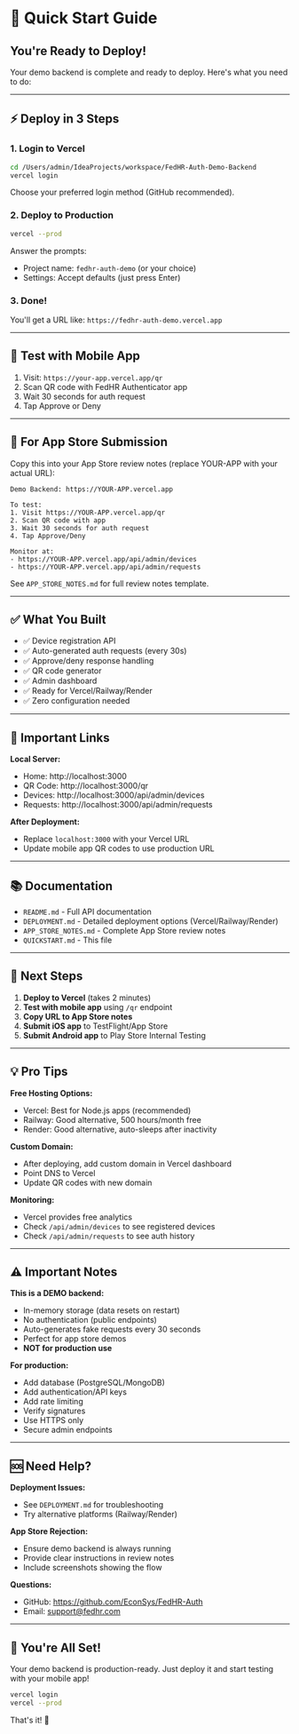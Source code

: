 # 🚀 Quick Start Guide

## You're Ready to Deploy!

Your demo backend is complete and ready to deploy. Here's what you need to do:

---

## ⚡ Deploy in 3 Steps

### 1. Login to Vercel
```bash
cd /Users/admin/IdeaProjects/workspace/FedHR-Auth-Demo-Backend
vercel login
```

Choose your preferred login method (GitHub recommended).

### 2. Deploy to Production
```bash
vercel --prod
```

Answer the prompts:
- Project name: `fedhr-auth-demo` (or your choice)
- Settings: Accept defaults (just press Enter)

### 3. Done!
You'll get a URL like: `https://fedhr-auth-demo.vercel.app`

---

## 📱 Test with Mobile App

1. Visit: `https://your-app.vercel.app/qr`
2. Scan QR code with FedHR Authenticator app
3. Wait 30 seconds for auth request
4. Tap Approve or Deny

---

## 📝 For App Store Submission

Copy this into your App Store review notes (replace YOUR-APP with your actual URL):

```
Demo Backend: https://YOUR-APP.vercel.app

To test:
1. Visit https://YOUR-APP.vercel.app/qr
2. Scan QR code with app
3. Wait 30 seconds for auth request
4. Tap Approve/Deny

Monitor at:
- https://YOUR-APP.vercel.app/api/admin/devices
- https://YOUR-APP.vercel.app/api/admin/requests
```

See `APP_STORE_NOTES.md` for full review notes template.

---

## ✅ What You Built

- ✅ Device registration API
- ✅ Auto-generated auth requests (every 30s)
- ✅ Approve/deny response handling
- ✅ QR code generator
- ✅ Admin dashboard
- ✅ Ready for Vercel/Railway/Render
- ✅ Zero configuration needed

---

## 🔗 Important Links

**Local Server:**
- Home: http://localhost:3000
- QR Code: http://localhost:3000/qr
- Devices: http://localhost:3000/api/admin/devices
- Requests: http://localhost:3000/api/admin/requests

**After Deployment:**
- Replace `localhost:3000` with your Vercel URL
- Update mobile app QR codes to use production URL

---

## 📚 Documentation

- `README.md` - Full API documentation
- `DEPLOYMENT.md` - Detailed deployment options (Vercel/Railway/Render)
- `APP_STORE_NOTES.md` - Complete App Store review notes
- `QUICKSTART.md` - This file

---

## 🎯 Next Steps

1. **Deploy to Vercel** (takes 2 minutes)
2. **Test with mobile app** using `/qr` endpoint
3. **Copy URL to App Store notes**
4. **Submit iOS app** to TestFlight/App Store
5. **Submit Android app** to Play Store Internal Testing

---

## 💡 Pro Tips

**Free Hosting Options:**
- Vercel: Best for Node.js apps (recommended)
- Railway: Good alternative, 500 hours/month free
- Render: Good alternative, auto-sleeps after inactivity

**Custom Domain:**
- After deploying, add custom domain in Vercel dashboard
- Point DNS to Vercel
- Update QR codes with new domain

**Monitoring:**
- Vercel provides free analytics
- Check `/api/admin/devices` to see registered devices
- Check `/api/admin/requests` to see auth history

---

## ⚠️ Important Notes

**This is a DEMO backend:**
- In-memory storage (data resets on restart)
- No authentication (public endpoints)
- Auto-generates fake requests every 30 seconds
- Perfect for app store demos
- **NOT for production use**

**For production:**
- Add database (PostgreSQL/MongoDB)
- Add authentication/API keys
- Add rate limiting
- Verify signatures
- Use HTTPS only
- Secure admin endpoints

---

## 🆘 Need Help?

**Deployment Issues:**
- See `DEPLOYMENT.md` for troubleshooting
- Try alternative platforms (Railway/Render)

**App Store Rejection:**
- Ensure demo backend is always running
- Provide clear instructions in review notes
- Include screenshots showing the flow

**Questions:**
- GitHub: https://github.com/EconSys/FedHR-Auth
- Email: support@fedhr.com

---

## 🎉 You're All Set!

Your demo backend is production-ready. Just deploy it and start testing with your mobile app!

```bash
vercel login
vercel --prod
```

That's it! 🚀
